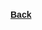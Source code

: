 <style type="text/css" rel="stylesheet">
body {
  font:14px/22px Helvetica, Arial, sans-serif;
}
</style>



#### [Back](./index.md)